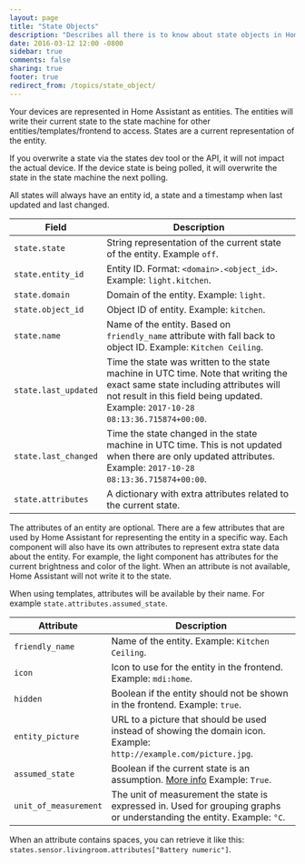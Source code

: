 ```yaml
---
layout: page
title: "State Objects"
description: "Describes all there is to know about state objects in Home Assistant."
date: 2016-03-12 12:00 -0800
sidebar: true
comments: false
sharing: true
footer: true
redirect_from: /topics/state_object/
---
```


Your devices are represented in Home Assistant as entities. The entities will write their current state to the state machine for other entities/templates/frontend to access. States are a current representation of the entity.

If you overwrite a state via the states dev tool or the API, it will not impact the actual device. If the device state is being polled, it will overwrite the state in the state machine the next polling.

All states will always have an entity id, a state and a timestamp when last updated and last changed.

Field | Description
----- | -----------
`state.state` | String representation of the current state of the entity. Example `off`.
`state.entity_id` | Entity ID. Format: `<domain>.<object_id>`. Example: `light.kitchen`.
`state.domain` | Domain of the entity. Example: `light`.
`state.object_id` | Object ID of entity. Example: `kitchen`.
`state.name` | Name of the entity. Based on `friendly_name` attribute with fall back to object ID. Example: `Kitchen Ceiling`.
`state.last_updated` | Time the state was written to the state machine in UTC time. Note that writing the exact same state including attributes will not result in this field being updated. Example: `2017-10-28 08:13:36.715874+00:00`.
`state.last_changed` | Time the state changed in the state machine in UTC time. This is not updated when there are only updated attributes. Example: `2017-10-28 08:13:36.715874+00:00`.
`state.attributes` | A dictionary with extra attributes related to the current state.

The attributes of an entity are optional. There are a few attributes that are used by Home Assistant for representing the entity in a specific way. Each component will also have its own attributes to represent extra state data about the entity. For example, the light component has attributes for the current brightness and color of the light. When an attribute is not available, Home Assistant will not write it to the state.

When using templates, attributes will be available by their name. For example `state.attributes.assumed_state`.

Attribute | Description
--------- | -----------
`friendly_name` | Name of the entity. Example: `Kitchen Ceiling`.
`icon` | Icon to use for the entity in the frontend. Example: `mdi:home`.
`hidden` | Boolean if the entity should not be shown in the frontend. Example: `true`.
`entity_picture` | URL to a picture that should be used instead of showing the domain icon. Example: `http://example.com/picture.jpg`.
`assumed_state` | Boolean if the current state is an assumption. [More info](/blog/2016/02/12/classifying-the-internet-of-things/#classifiers) Example: `True`.
`unit_of_measurement` | The unit of measurement the state is expressed in. Used for grouping graphs or understanding the entity. Example: `°C`.

When an attribute contains spaces, you can retrieve it like this: `states.sensor.livingroom.attributes["Battery numeric"]`.
